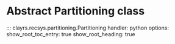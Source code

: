 # Abstract Partitioning class

::: clayrs.recsys.partitioning.Partitioning
    handler: python
    options:
        show_root_toc_entry: true
        show_root_heading: true
